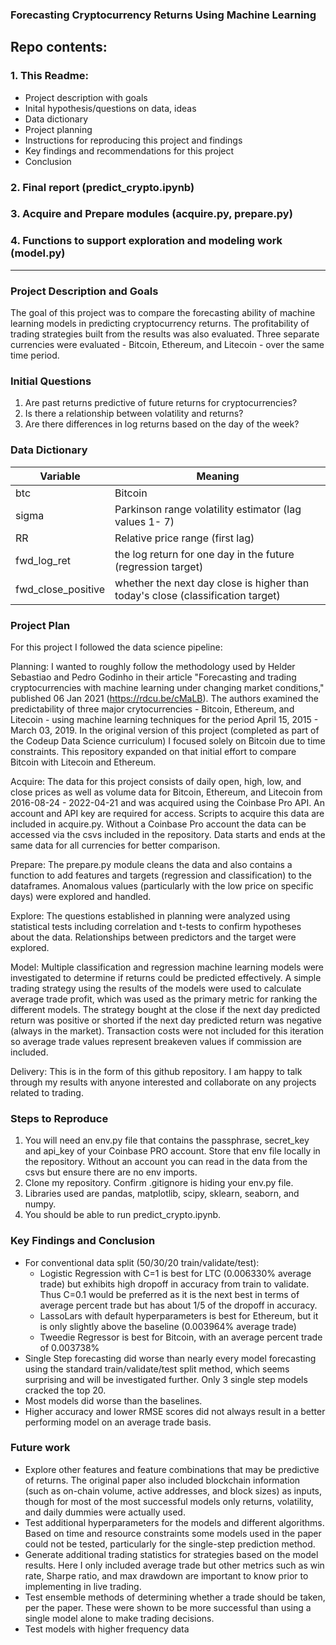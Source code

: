 ### Forecasting Cryptocurrency Returns Using Machine Learning

## Repo contents:
### 1. This Readme:
- Project description with goals
- Inital hypothesis/questions on data, ideas
- Data dictionary
- Project planning
- Instructions for reproducing this project and findings
- Key findings and recommendations for this project
- Conclusion
### 2. Final report (predict_crypto.ipynb)
### 3. Acquire and Prepare modules (acquire.py, prepare.py)
### 4. Functions to support exploration and modeling work (model.py)

---------------------------------------------------------------------
### Project Description and Goals

The goal of this project was to compare the forecasting ability of machine learning models in predicting cryptocurrency returns. The profitability of trading strategies built from the results was also evaluated. Three separate currencies were evaluated - Bitcoin, Ethereum, and Litecoin - over the same time period. 

### Initial Questions

1. Are past returns predictive of future returns for cryptocurrencies?
2. Is there a relationship between volatility and returns?
3. Are there differences in log returns based on the day of the week?

### Data Dictionary

| Variable    | Meaning     |
| ----------- | ----------- |
| btc   |  Bitcoin       |
| sigma |  Parkinson range volatility estimator (lag values 1- 7)     |
| RR    |  Relative price range (first lag)   |
| fwd_log_ret   |  the log return for one day in the future (regression target)   |
| fwd_close_positive    |  whether the next day close is higher than today's close (classification target)  |


### Project Plan

For this project I followed the data science pipeline:

Planning: I wanted to roughly follow the methodology used by Helder Sebastiao and Pedro Godinho in their article "Forecasting and trading cryptocurrencies with machine learning under changing market conditions," published 06 Jan 2021 (https://rdcu.be/cMaLB). The authors examined the predictability of three major crytocurrencies - Bitcoin, Ethereum, and Litecoin - using machine learning techniques for the period April 15, 2015 - March 03, 2019. In the original version of this project (completed as part of the Codeup Data Science curriculum) I focused solely on Bitcoin due to time constraints. This repository expanded on that initial effort to compare Bitcoin with Litecoin and Ethereum. 

Acquire: The data for this project consists of daily open, high, low, and close prices as well as volume data for Bitcoin, Ethereum, and Litecoin from 2016-08-24 - 2022-04-21 and was acquired using the Coinbase Pro API. An account and API key are required for access. Scripts to acquire this data are included in acquire.py. Without a Coinbase Pro account the data can be accessed via the csvs included in the repository. Data starts and ends at the same data for all currencies for better comparison. 

Prepare: The prepare.py module cleans the data and also contains a function to add features and targets (regression and classification) to the dataframes. Anomalous values (particularly with the low price on specific days) were explored and handled. 

Explore: The questions established in planning were analyzed using statistical tests including correlation and t-tests to confirm hypotheses about the data. Relationships between predictors and the target were explored. 

Model: Multiple classification and regression machine learning models were investigated to determine if returns could be predicted effectively. A simple trading strategy using the results of the models were used to calculate average trade profit, which was used as the primary metric for ranking the different models. The strategy bought at the close if the next day predicted return was positive or shorted if the next day predicted return was negative (always in the market). Transaction costs were not included for this iteration so average trade values represent breakeven values if commission are included. 

Delivery: This is in the form of this github repository. I am happy to talk through my results with anyone interested and collaborate on any projects related to trading.

### Steps to Reproduce
1. You will need an env.py file that contains the passphrase, secret_key and api_key of your Coinbase PRO account. Store that env file locally in the repository. Without an account you can read in the data from the csvs but ensure there are no env imports. 
2. Clone my repository. Confirm .gitignore is hiding your env.py file.
3. Libraries used are pandas, matplotlib, scipy, sklearn, seaborn, and numpy.
4. You should be able to run predict_crypto.ipynb.

### Key Findings and Conclusion
- For conventional data split (50/30/20 train/validate/test):
    - Logistic Regression with C=1 is best for LTC (0.006330% average trade) but exhibits high dropoff in accuracy from train to validate. Thus C=0.1 would be preferred as it is the next best in terms of average percent trade but has about 1/5 of the dropoff in accuracy.
    - LassoLars with default hyperparameters is best for Ethereum, but it is only slightly above the baseline (0.003964% average trade)
    - Tweedie Regressor is best for Bitcoin, with an average percent trade of 0.003738%
- Single Step forecasting did worse than nearly every model forecasting using the standard train/validate/test split method, which seems surprising and will be investigated further. Only 3 single step models cracked the top 20.
- Most models did worse than the baselines.
- Higher accuracy and lower RMSE scores did not always result in a better performing model on an average trade basis.

### Future work
- Explore other features and feature combinations that may be predictive of returns. The original paper also included blockchain information (such as on-chain volume, active addresses, and block sizes) as inputs, though for most of the most successful models only returns, volatility, and daily dummies were actually used. 
- Test additional hyperparameters for the models and different algorithms. Based on time and resource constraints some models used in the paper could not be tested, particularly for the single-step prediction method. 
- Generate additional trading statistics for strategies based on the model results. Here I only included average trade but other metrics such as win rate, Sharpe ratio, and max drawdown are important to know prior to implementing in live trading. 
- Test ensemble methods of determining whether a trade should be taken, per the paper. These were shown to be more successful than using a single model alone to make trading decisions. 
- Test models with higher frequency data
